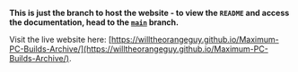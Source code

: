**This is just the branch to host the website - to view the `README` and access the documentation, head to the [`main`](https://github.com/willtheorangeguy/Maximum-PC-Builds-Archive) branch.**

Visit the live website here: [https://willtheorangeguy.github.io/Maximum-PC-Builds-Archive/](https://willtheorangeguy.github.io/Maximum-PC-Builds-Archive/).
